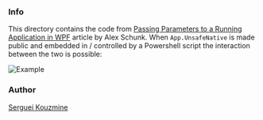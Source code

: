 ### Info


This directory contains the code from 
[Passing Parameters to a Running Application in WPF](https://www.codeproject.com/Articles/1224031/Passing-Parameters) article by Alex Schunk. 
When `App.UnsafeNative` is made public and embedded in / controlled by a Powershell script 
the interaction between the two is possible:
 
![Example](https://github.com/sergueik/powershell_ui_samples/blob/master/external/csharp/wpf_io/screenshots/capture.png)

### Author
[Serguei Kouzmine](kouzmine_serguei@yahoo.com)
